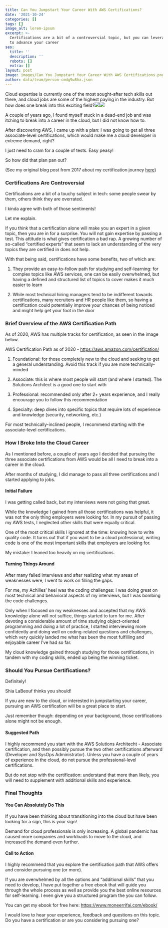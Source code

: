 ```yaml
---
title: Can You Jumpstart Your Career With AWS Certifications?
date: '2021-10-24'
categories: []
tags: []
image_alt: lorem-ipsum
excerpt: >-
  Certifications are a bit of a controversial topic, but you can leverage them
  to advance your career
seo:
  title: ''
  description: ''
  robots: []
  extra: []
layout: post
image: images/Can You Jumpstart Your Career With AWS Certifications.png
author: data/team/person-cmdg9w8hx.json
---
```

Cloud expertise is currently one of the most sought-after tech skills out there, and cloud jobs are some of the highest paying in the industry. But how does one break into this exciting field?![](https://www.moneerrifai.com/images/aws-certifications.png)![](https://media.giphy.com/media/qDPg6HNz2NfAk/source.gif)

A couple of years ago, I found myself stuck in a dead-end job and was itching to break into a career in the cloud, but I did not know how to.

After discovering AWS, I came up with a plan: I was going to get all three associate-level certifications, which would make me a cloud developer in extreme demand, right?

I just need to cram for a couple of tests. Easy peasy!

So how did that plan pan out?

(See my original blog post from 2017 about my certification journey [here](https://medium.com/hackernoon/3-reasons-why-you-should-get-aws-certified-this-year-7e44dbc51519))

### Certifications Are Controversial

Certifications are a bit of a touchy subject in tech: some people swear by them, others think they are overrated.

I kinda agree with both of those sentiments!

Let me explain.

If you think that a certification alone will make you an expert in a given topic, then you are in for a surprise. You will not gain expertise by passing a test. This attitude is what gives certification a bad rap. A growing number of so-called “certified experts” that seem to lack an understanding of the very topics they are certified in does not help.

With that being said, certifications have some benefits, two of which are:

1.  They provide an easy-to-follow path for studying and self-learning: for complex topics like AWS services, one can be easily overwhelmed, but having a defined and structured list of topics to cover makes it much easier to learn

2.  While most technical hiring managers tend to be indifferent towards certifications, many recruiters and HR people like them, so having a certification could potentially improve your chances of being noticed and might help get your foot in the door

### Brief Overview of the AWS Certification Path

As of 2020, AWS has multiple tracks for certification, as seen in the image below.

AWS Certification Path as of 2020 - https://aws.amazon.com/certification/

1.  Foundational: for those completely new to the cloud and seeking to get a general understanding. Avoid this track if you are more technically-minded

2.  Associate: this is where most people will start (and where I started). The Solutions Architect is a good one to start with

3.  Professional: recommended only after 2+ years experience, and I really encourage you to follow this recommendation

4.  Specialty: deep dives into specific topics that require lots of experience and knowledge (security, networking, etc.)

For most technically-inclined people, I recommend starting with the associate-level certifications.

### How I Broke Into the Cloud Career

As I mentioned before, a couple of years ago I decided that pursuing the three associate certifications from AWS would be all I need to break into a career in the cloud.

After months of studying, I did manage to pass all three certifications and I started applying to jobs.

#### Initial Failure

I was getting called back, but my interviews were not going that great.

While the knowledge I gained from all those certifications was helpful, it was not the only thing employers were looking for. In my pursuit of passing my AWS tests, I neglected other skills that were equally critical.

One of the most critical skills I ignored at the time: knowing how to write quality code. It turns out that if you want to be a cloud professional, writing code is one of the most important skills that employers are looking for.

My mistake: I leaned too heavily on my certifications.

#### Turning Things Around

After many failed interviews and after realizing what my areas of weaknesses were, I went to work on filling the gaps.

For me, my Achilles’ heel was the coding challenges: I was doing great on most technical and behavioral aspects of my interviews, but I was bombing the code challenges.

Only when I focused on my weaknesses and accepted that my AWS knowledge alone will not suffice, things started to turn for me. After devoting a considerable amount of time studying object-oriented programming and doing a lot of practice, I started interviewing more confidently and doing well on coding-related questions and challenges, which very quickly landed me what has been the most fulfilling and enjoyable career I’ve had so far.

My cloud knowledge gained through studying for those certifications, in tandem with my coding skills, ended up being the winning ticket.

### Should You Pursue Certifications?

Definitely!

Shia LaBeouf thinks you should!

If you are new to the cloud, or interested in jumpstarting your career, pursuing an AWS certification will be a great place to start.

Just remember though: depending on your background, those certifications alone might not be enough.

#### Suggested Path

I highly recommend you start with the AWS Solutions Architecht - Associate certification, and then possibly pursue the two other certifications afterward (Developer and SysOps Administrator). Unless you have a couple of years of experience in the cloud, do not pursue the professional-level certifications.

But do not stop with the certification: understand that more than likely, you will need to supplement with additional skills and experience.

### Final Thoughts

#### You Can Absolutely Do This

If you have been thinking about transitioning into the cloud but have been looking for a sign, this is your sign!

Demand for cloud professionals is only increasing. A global pandemic has caused more companies and workloads to move to the cloud, and increased the demand even further.

#### Call to Action

I highly recommend that you explore the certification path that AWS offers and consider pursuing one (or more).

If you are overwhelmed by all the options and “additional skills” that you need to develop, I have put together a free ebook that will guide you through the whole process as well as provide you the best online resources for self-learning. I even give you a structured program the you can follow.

You can get my ebook for free here: <https://www.moneerrifai.com/ebook/>

I would love to hear your experience, feedback and questions on this topic. Do you have a certification or are you considering pursuing one?
